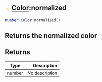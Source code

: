 ## ![shared](.gitbook/assets/shared.png) [Color](./home/Color):normalized

```lua
number Color:normalized()
```

Returns the normalized color
------
## Returns

| Type   | Description |
| ------ | ----------: |
| number | No description |

